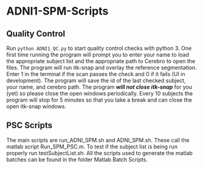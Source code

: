 # ADNI1-SPM-Scripts

## Quality Control

Run `python ADNI1_QC.py` to start quality control checks with python 3. One first time running the program will prompt you to enter your name to load the appropriate subject list and the appropriate path to Cerebro to open the files. The program will run itk-snap and overlay the reference segmentation. Enter 1 in the terminal if the scan passes the check and 0 if it fails (UI in development). The program will save the id of the last checked subject, your name, and cerebro path. The program ___will not close itk-snap___ for you (yet) so please close the open windows periodically. Every 10 subjects the program will stop for 5 minutes so that you take a break and can close the open itk-snap windows.

## PSC Scripts
The main scripts are run_ADNI_SPM.sh and ADNI_SPM.sh. These call the matlab script Run_SPM_PSC.m. To test if the subject list is being run properly run testSubjectList.sh. All the scripts used to generate the matlab batches can be found in the folder Matlab Batch Scripts.

